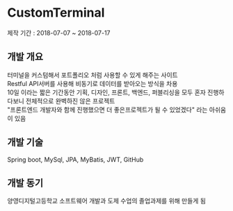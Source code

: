 # CustomTerminal
제작 기간 : 2018-07-07 ~ 2018-07-17

## 개발 개요
터미널을 커스텀해서 포트폴리오 처럼 사용할 수 있게 해주는 사이트<br>
Restful API서버를 사용해 비동기로 데이터를 받아오는 방식을 차용<br>
10일 이라는 짧은 기간동안 기획, 디자인, 프론트, 백엔드, 퍼블리싱을 모두 혼자 진행하다보니 전체적으로 완벽하진 않은 프로젝트<br>
"프론트엔드 개발자와 함께 진행했으면 더 좋은프로젝트가 될 수 있었겠다" 라는 아쉬움이 있음

## 개발 기술
Spring boot, MySql, JPA, MyBatis, JWT, GitHub

## 개발 동기
양영디지털고등학교 소프트웨어 개발과 도제 수업의 졸업과제를 위해 만들게 됨
